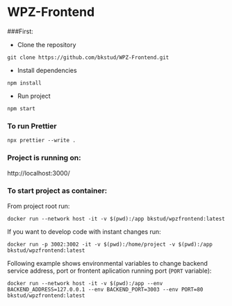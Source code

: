 # WPZ-Frontend

###First:

- Clone the repository

```
git clone https://github.com/bkstud/WPZ-Frontend.git
```

- Install dependencies

```
npm install
```

- Run project

```
npm start
```

### To run Prettier

```
npx prettier --write .
```

### Project is running on:

http://localhost:3000/

### To start project as container:

From project root run:

```
docker run --network host -it -v $(pwd):/app bkstud/wpzfrontend:latest
```
If you want to develop code with instant changes run:
```
docker run -p 3002:3002 -it -v $(pwd):/home/project -v $(pwd):/app bkstud/wpzfrontend:latest
```
Following example shows environmental variables to change backend service address, port or frontent aplication running 
port (`PORT` variable):
```
docker run --network host -it -v $(pwd):/app --env BACKEND_ADDRESS=127.0.0.1 --env BACKEND_PORT=3003 --env PORT=80 bkstud/wpzfrontend:latest
```